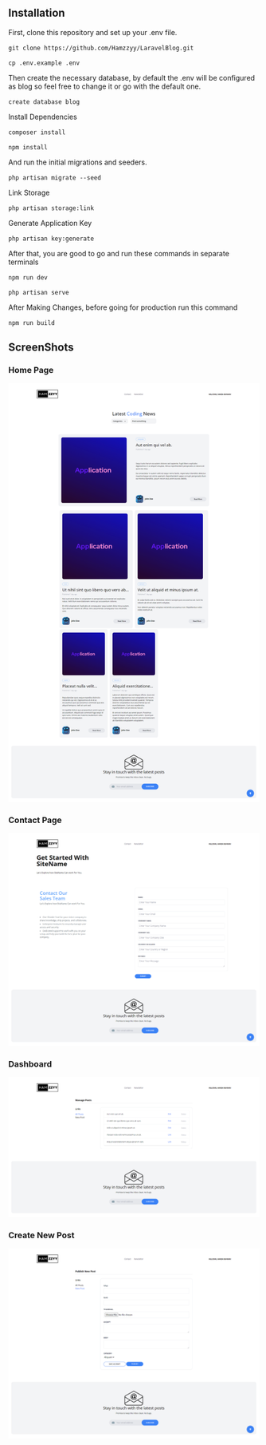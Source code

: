 
## Installation

First, clone this repository and set up your .env file.

```
git clone https://github.com/Hamzzyy/LaravelBlog.git
```
```
cp .env.example .env
```
Then create the necessary database, by default the .env will be configured as blog so feel free to change it or go with the default one.


```
create database blog
```
Install Dependencies


```
composer install
```
```
npm install
```


And run the initial migrations and seeders.

```
php artisan migrate --seed
```
Link Storage

```
php artisan storage:link
```
Generate Application Key
```
php artisan key:generate
```
After that, you are good to go and run these commands in separate terminals
```
npm run dev
```
```
php artisan serve
```
After Making Changes, before going for production run this command
```
npm run build
```


## ScreenShots

### Home Page

![HomePage](https://raw.githubusercontent.com/Hamzzyy/LaravelBlog/main/screenshots/main.png)

### Contact Page

![Contact Page](https://raw.githubusercontent.com/Hamzzyy/LaravelBlog/main/screenshots/contact.png)

### Dashboard

![Dashboard](https://raw.githubusercontent.com/Hamzzyy/LaravelBlog/main/screenshots/dashboard.png)

### Create New Post

![Create New Post](https://raw.githubusercontent.com/Hamzzyy/LaravelBlog/main/screenshots/new.png)
